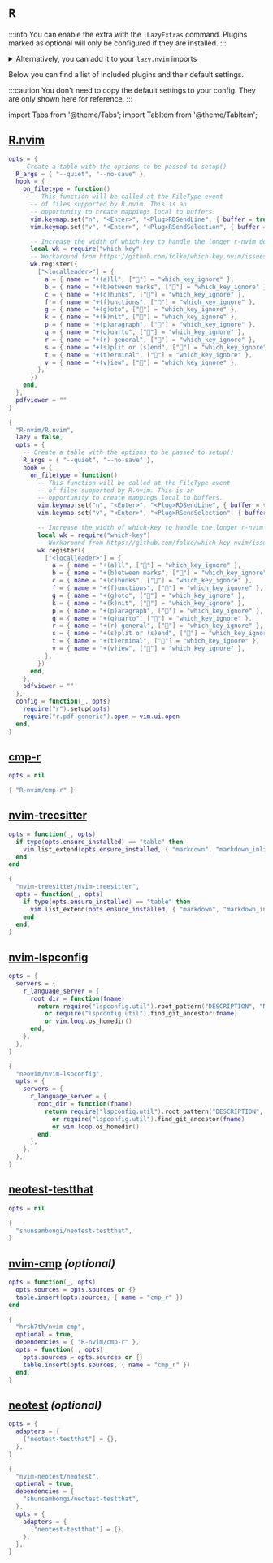 # `R`

<!-- plugins:start -->

:::info
You can enable the extra with the `:LazyExtras` command.
Plugins marked as optional will only be configured if they are installed.
:::

<details>
<summary>Alternatively, you can add it to your <code>lazy.nvim</code> imports</summary>

```lua title="lua/config/lazy.lua" {4}
require("lazy").setup({
  spec = {
    { "LazyVim/LazyVim", import = "lazyvim.plugins" },
    { import = "lazyvim.plugins.extras.lang.r" },
    { import = "plugins" },
  },
})
```

</details>

Below you can find a list of included plugins and their default settings.

:::caution
You don't need to copy the default settings to your config.
They are only shown here for reference.
:::

import Tabs from '@theme/Tabs';
import TabItem from '@theme/TabItem';

## [R.nvim](https://github.com/R-nvim/R.nvim)

<Tabs>

<TabItem value="opts" label="Options">

```lua
opts = {
  -- Create a table with the options to be passed to setup()
  R_args = { "--quiet", "--no-save" },
  hook = {
    on_filetype = function()
      -- This function will be called at the FileType event
      -- of files supported by R.nvim. This is an
      -- opportunity to create mappings local to buffers.
      vim.keymap.set("n", "<Enter>", "<Plug>RDSendLine", { buffer = true })
      vim.keymap.set("v", "<Enter>", "<Plug>RSendSelection", { buffer = true })

      -- Increase the width of which-key to handle the longer r-nvim descriptions
      local wk = require("which-key")
      -- Workaround from https://github.com/folke/which-key.nvim/issues/514#issuecomment-1987286901
      wk.register({
        ["<localleader>"] = {
          a = { name = "+(a)ll", ["🚫"] = "which_key_ignore" },
          b = { name = "+(b)etween marks", ["🚫"] = "which_key_ignore" },
          c = { name = "+(c)hunks", ["🚫"] = "which_key_ignore" },
          f = { name = "+(f)unctions", ["🚫"] = "which_key_ignore" },
          g = { name = "+(g)oto", ["🚫"] = "which_key_ignore" },
          k = { name = "+(k)nit", ["🚫"] = "which_key_ignore" },
          p = { name = "+(p)aragraph", ["🚫"] = "which_key_ignore" },
          q = { name = "+(q)uarto", ["🚫"] = "which_key_ignore" },
          r = { name = "+(r) general", ["🚫"] = "which_key_ignore" },
          s = { name = "+(s)plit or (s)end", ["🚫"] = "which_key_ignore" },
          t = { name = "+(t)erminal", ["🚫"] = "which_key_ignore" },
          v = { name = "+(v)iew", ["🚫"] = "which_key_ignore" },
        },
      })
    end,
  },
  pdfviewer = ""
}
```

</TabItem>


<TabItem value="code" label="Full Spec">

```lua
{
  "R-nvim/R.nvim",
  lazy = false,
  opts = {
    -- Create a table with the options to be passed to setup()
    R_args = { "--quiet", "--no-save" },
    hook = {
      on_filetype = function()
        -- This function will be called at the FileType event
        -- of files supported by R.nvim. This is an
        -- opportunity to create mappings local to buffers.
        vim.keymap.set("n", "<Enter>", "<Plug>RDSendLine", { buffer = true })
        vim.keymap.set("v", "<Enter>", "<Plug>RSendSelection", { buffer = true })

        -- Increase the width of which-key to handle the longer r-nvim descriptions
        local wk = require("which-key")
        -- Workaround from https://github.com/folke/which-key.nvim/issues/514#issuecomment-1987286901
        wk.register({
          ["<localleader>"] = {
            a = { name = "+(a)ll", ["🚫"] = "which_key_ignore" },
            b = { name = "+(b)etween marks", ["🚫"] = "which_key_ignore" },
            c = { name = "+(c)hunks", ["🚫"] = "which_key_ignore" },
            f = { name = "+(f)unctions", ["🚫"] = "which_key_ignore" },
            g = { name = "+(g)oto", ["🚫"] = "which_key_ignore" },
            k = { name = "+(k)nit", ["🚫"] = "which_key_ignore" },
            p = { name = "+(p)aragraph", ["🚫"] = "which_key_ignore" },
            q = { name = "+(q)uarto", ["🚫"] = "which_key_ignore" },
            r = { name = "+(r) general", ["🚫"] = "which_key_ignore" },
            s = { name = "+(s)plit or (s)end", ["🚫"] = "which_key_ignore" },
            t = { name = "+(t)erminal", ["🚫"] = "which_key_ignore" },
            v = { name = "+(v)iew", ["🚫"] = "which_key_ignore" },
          },
        })
      end,
    },
    pdfviewer = ""
  },
  config = function(_, opts)
    require("r").setup(opts)
    require("r.pdf.generic").open = vim.ui.open
  end,
}
```

</TabItem>

</Tabs>

## [cmp-r](https://github.com/R-nvim/cmp-r)

<Tabs>

<TabItem value="opts" label="Options">

```lua
opts = nil
```

</TabItem>


<TabItem value="code" label="Full Spec">

```lua
{ "R-nvim/cmp-r" }
```

</TabItem>

</Tabs>

## [nvim-treesitter](https://github.com/nvim-treesitter/nvim-treesitter)

<Tabs>

<TabItem value="opts" label="Options">

```lua
opts = function(_, opts)
  if type(opts.ensure_installed) == "table" then
    vim.list_extend(opts.ensure_installed, { "markdown", "markdown_inline", "r", "rnoweb" })
  end
end
```

</TabItem>


<TabItem value="code" label="Full Spec">

```lua
{
  "nvim-treesitter/nvim-treesitter",
  opts = function(_, opts)
    if type(opts.ensure_installed) == "table" then
      vim.list_extend(opts.ensure_installed, { "markdown", "markdown_inline", "r", "rnoweb" })
    end
  end,
}
```

</TabItem>

</Tabs>

## [nvim-lspconfig](https://github.com/neovim/nvim-lspconfig)

<Tabs>

<TabItem value="opts" label="Options">

```lua
opts = {
  servers = {
    r_language_server = {
      root_dir = function(fname)
        return require("lspconfig.util").root_pattern("DESCRIPTION", "NAMESPACE", ".Rbuildignore")(fname)
          or require("lspconfig.util").find_git_ancestor(fname)
          or vim.loop.os_homedir()
      end,
    },
  },
}
```

</TabItem>


<TabItem value="code" label="Full Spec">

```lua
{
  "neovim/nvim-lspconfig",
  opts = {
    servers = {
      r_language_server = {
        root_dir = function(fname)
          return require("lspconfig.util").root_pattern("DESCRIPTION", "NAMESPACE", ".Rbuildignore")(fname)
            or require("lspconfig.util").find_git_ancestor(fname)
            or vim.loop.os_homedir()
        end,
      },
    },
  },
}
```

</TabItem>

</Tabs>

## [neotest-testthat](https://github.com/shunsambongi/neotest-testthat)

<Tabs>

<TabItem value="opts" label="Options">

```lua
opts = nil
```

</TabItem>


<TabItem value="code" label="Full Spec">

```lua
{
  "shunsambongi/neotest-testthat",
}
```

</TabItem>

</Tabs>

## [nvim-cmp](https://github.com/hrsh7th/nvim-cmp) _(optional)_

<Tabs>

<TabItem value="opts" label="Options">

```lua
opts = function(_, opts)
  opts.sources = opts.sources or {}
  table.insert(opts.sources, { name = "cmp_r" })
end
```

</TabItem>


<TabItem value="code" label="Full Spec">

```lua
{
  "hrsh7th/nvim-cmp",
  optional = true,
  dependencies = { "R-nvim/cmp-r" },
  opts = function(_, opts)
    opts.sources = opts.sources or {}
    table.insert(opts.sources, { name = "cmp_r" })
  end,
}
```

</TabItem>

</Tabs>

## [neotest](https://github.com/nvim-neotest/neotest) _(optional)_

<Tabs>

<TabItem value="opts" label="Options">

```lua
opts = {
  adapters = {
    ["neotest-testthat"] = {},
  },
}
```

</TabItem>


<TabItem value="code" label="Full Spec">

```lua
{
  "nvim-neotest/neotest",
  optional = true,
  dependencies = {
    "shunsambongi/neotest-testthat",
  },
  opts = {
    adapters = {
      ["neotest-testthat"] = {},
    },
  },
}
```

</TabItem>

</Tabs>

<!-- plugins:end -->
